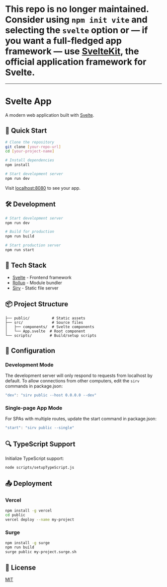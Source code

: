 # This repo is no longer maintained. Consider using `npm init vite` and selecting the `svelte` option or — if you want a full-fledged app framework — use [SvelteKit](https://kit.svelte.dev), the official application framework for Svelte.

---

# Svelte App

A modern web application built with [Svelte](https://svelte.dev).

## 🚀 Quick Start

```bash
# Clone the repository
git clone [your-repo-url]
cd [your-project-name]

# Install dependencies
npm install

# Start development server
npm run dev
```

Visit [localhost:8080](http://localhost:8080) to see your app.

## 🛠️ Development

```bash
# Start development server
npm run dev

# Build for production
npm run build

# Start production server
npm run start
```

## 🧰 Tech Stack

- [Svelte](https://svelte.dev) - Frontend framework
- [Rollup](https://rollupjs.org) - Module bundler
- [Sirv](https://github.com/lukeed/sirv) - Static file server

## 📦 Project Structure

```
├── public/          # Static assets
├── src/             # Source files
│   ├── components/  # Svelte components
│   └── App.svelte  # Root component
└── scripts/        # Build/setup scripts
```

## 🔧 Configuration

### Development Mode

The development server will only respond to requests from localhost by default. To allow connections from other computers, edit the `sirv` commands in package.json:

```js
"dev": "sirv public --host 0.0.0.0 --dev"
```

### Single-page App Mode

For SPAs with multiple routes, update the start command in package.json:

```js
"start": "sirv public --single"
```

## 🔍 TypeScript Support

Initialize TypeScript support:

```bash
node scripts/setupTypeScript.js
```

## 📤 Deployment

### Vercel

```bash
npm install -g vercel
cd public
vercel deploy --name my-project
```

### Surge

```bash
npm install -g surge
npm run build
surge public my-project.surge.sh
```

## 📝 License

[MIT](LICENSE)
